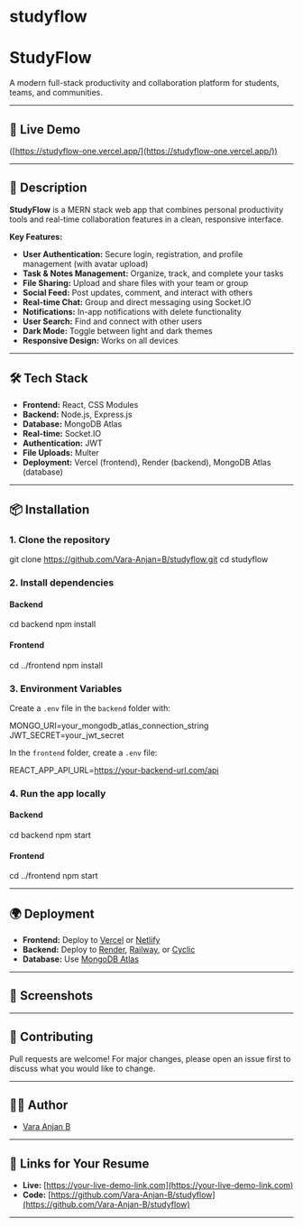 ﻿# studyflow
# StudyFlow

A modern full-stack productivity and collaboration platform for students, teams, and communities.

---

## 🚀 Live Demo

([https://studyflow-one.vercel.app/](https://studyflow-one.vercel.app/))

---

## 📝 Description

**StudyFlow** is a MERN stack web app that combines personal productivity tools and real-time collaboration features in a clean, responsive interface.

**Key Features:**
- **User Authentication:** Secure login, registration, and profile management (with avatar upload)
- **Task & Notes Management:** Organize, track, and complete your tasks
- **File Sharing:** Upload and share files with your team or group
- **Social Feed:** Post updates, comment, and interact with others
- **Real-time Chat:** Group and direct messaging using Socket.IO
- **Notifications:** In-app notifications with delete functionality
- **User Search:** Find and connect with other users
- **Dark Mode:** Toggle between light and dark themes
- **Responsive Design:** Works on all devices

---

## 🛠️ Tech Stack

- **Frontend:** React, CSS Modules
- **Backend:** Node.js, Express.js
- **Database:** MongoDB Atlas
- **Real-time:** Socket.IO
- **Authentication:** JWT
- **File Uploads:** Multer
- **Deployment:** Vercel (frontend), Render (backend), MongoDB Atlas (database)

---

## 📦 Installation

### 1. Clone the repository


git clone https://github.com/Vara-Anjan=B/studyflow.git
cd studyflow

### 2. Install dependencies

#### Backend


cd backend
npm install

#### Frontend


cd ../frontend
npm install

### 3. Environment Variables

Create a `.env` file in the `backend` folder with:


MONGO_URI=your_mongodb_atlas_connection_string
JWT_SECRET=your_jwt_secret

In the `frontend` folder, create a `.env` file:


REACT_APP_API_URL=https://your-backend-url.com/api

### 4. Run the app locally

#### Backend


cd backend
npm start

#### Frontend


cd ../frontend
npm start

---

## 🌍 Deployment

- **Frontend:** Deploy to [Vercel](https://vercel.com) or [Netlify](https://netlify.com)
- **Backend:** Deploy to [Render](https://render.com), [Railway](https://railway.app), or [Cyclic](https://www.cyclic.sh)
- **Database:** Use [MongoDB Atlas](https://www.mongodb.com/cloud/atlas)

---

## 📸 Screenshots

<!-- Add screenshots here if you have them -->

---

## 🤝 Contributing

Pull requests are welcome! For major changes, please open an issue first to discuss what you would like to change.

---


## 🙋‍♂️ Author

- [Vara Anjan B](https://github.com/Vara-Anjan-B)

---

## 📎 Links for Your Resume

- **Live:** [https://your-live-demo-link.com](https://your-live-demo-link.com)
- **Code:** [https://github.com/Vara-Anjan-B/studyflow](https://github.com/Vara-Anjan-B/studyflow)

---
